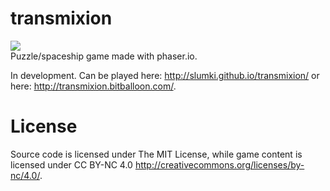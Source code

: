 # transmixion
<img src="http://i.imgur.com/J5iEBMV.jpg" /><br/>
Puzzle/spaceship game made with phaser.io.

In development. Can be played here: http://slumki.github.io/transmixion/ or here: http://transmixion.bitballoon.com/.

# License
Source code is licensed under The MIT License, while game content is licensed under CC BY-NC 4.0 http://creativecommons.org/licenses/by-nc/4.0/.
